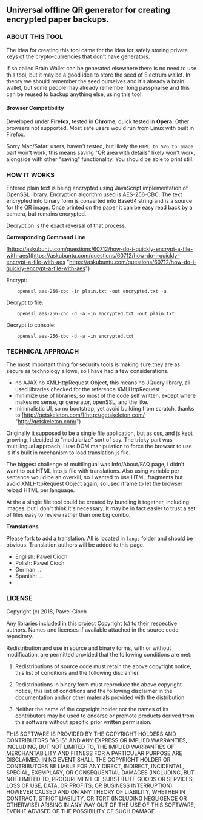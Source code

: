 ## Universal offline QR generator for creating encrypted paper backups.

### ABOUT THIS TOOL

The idea for creating this tool came for the idea for safely storing private keys of the crypto-currencies that don't have generators.

If so called Brain Wallet can be generated elsewhere there is no need to use this tool, but it may be a good idea to store the seed of Electrum wallet. In theory we should remember the seed ourselves and it's already a brain wallet, but some people may already remember long passpharse and this can be reused to backup anything else, using this tool.

#### Browser Compatibility

Developed under **Firefox**, tested in **Chrome**, quick tested in **Opera**. Other browsers not supported. Most safe users would run from Linux with built in Firefox. 

Sorry Mac/Safari users, haven't tested, but likely the `HTML to SVG to Image` part won't work, this means saving "QR area with details" likely won't work, alongside with other "saving" functionality. You should be able to print still. 

### HOW IT WORKS

Entered plain text is being encrypted using JavaScript implementation of OpenSSL library.
Encryption algorithm used is AES-256-CBC. The text encrypted into binary form is converted into Base64 string and is a source for the QR image. Once printed on the paper it can be easy read back by a camera, but remains encrypted.

Decryption is the exact reversal of that process.   

**Corresponding Command Line**


[https://askubuntu.com/questions/60712/how-do-i-quickly-encrypt-a-file-with-aes](https://askubuntu.com/questions/60712/how-do-i-quickly-encrypt-a-file-with-aes "https://askubuntu.com/questions/60712/how-do-i-quickly-encrypt-a-file-with-aes")

Encrypt:

		openssl aes-256-cbc -in plain.txt -out encrypted.txt -a


Decrypt to file:
	
		openssl aes-256-cbc -d -a -in encrypted.txt -out plain.txt

Decrypt to console:
	
		openssl aes-256-cbc -d -a -in encrypted.txt

### TECHNICAL APPROACH

The most important thing for security tools is making sure they are as secure as technology allows, so I have had a few considerations.

- no AJAX no XMLHttpRequest Object, this means no JQuery library, all used libraries checked for the reference XMLHttpRequest
- minimize use of libraries, so most of the code self written, except where makes no sense, qr generator, openSSL, and the like.
- minimalistic UI, so no bootstrap, yet avoid building from scratch, thanks to [http://getskeleton.com/](http://getskeleton.com/ "http://getskeleton.com/")

Originally it supposed to be a single file application, but as css, and js kept growing, I decided to "modularize" sort of say. The tricky part was multilingual approach, I use DOM manipulation to force the browser to use is it's built in mechanism to load translation js file.

The biggest challenge of multilingual was Info/About/FAQ page, I didn't want to put HTML into js file with translations. Also using variable per sentence would be an overkill, so I wanted to use HTML fragments but avoid XMLHttpRequest Object again, so used iframe to let the browser reload HTML per language.

At the a single file tool could be created by bundling it together, including images, but I don't think it's necessary. It may be in fact easier to trust a set of files easy to review rather than one big combo.    

**Translations**

Please fork to add a translation. All is located in `langs` folder and should be obvious. Translation authors will be added to this page.

- English: Pawel Cioch
- Polish: Pawel Cioch
- German: ...
- Spanish: ...
- ...



### LICENSE

Copyright (c) 2018, Pawel Cioch

Any libraries included in this project Copyright (c) to their respective authors. Names and licenses if available attached in the source code repository. 


Redistribution and use in source and binary forms, with or without modification, are
permitted provided that the following conditions are met:

1. Redistributions of source code must retain the above copyright notice, this list of
   conditions and the following disclaimer.

2. Redistributions in binary form must reproduce the above copyright notice, this list
   of conditions and the following disclaimer in the documentation and/or other
   materials provided with the distribution.

3. Neither the name of the copyright holder nor the names of its contributors may be
   used to endorse or promote products derived from this software without specific
   prior written permission.

THIS SOFTWARE IS PROVIDED BY THE COPYRIGHT HOLDERS AND CONTRIBUTORS "AS IS" AND ANY
EXPRESS OR IMPLIED WARRANTIES, INCLUDING, BUT NOT LIMITED TO, THE IMPLIED WARRANTIES OF
MERCHANTABILITY AND FITNESS FOR A PARTICULAR PURPOSE ARE DISCLAIMED. IN NO EVENT SHALL
THE COPYRIGHT HOLDER OR CONTRIBUTORS BE LIABLE FOR ANY DIRECT, INDIRECT, INCIDENTAL,
SPECIAL, EXEMPLARY, OR CONSEQUENTIAL DAMAGES (INCLUDING, BUT NOT LIMITED TO,
PROCUREMENT OF SUBSTITUTE GOODS OR SERVICES; LOSS OF USE, DATA, OR PROFITS; OR BUSINESS
INTERRUPTION) HOWEVER CAUSED AND ON ANY THEORY OF LIABILITY, WHETHER IN CONTRACT,
STRICT LIABILITY, OR TORT (INCLUDING NEGLIGENCE OR OTHERWISE) ARISING IN ANY WAY OUT OF
THE USE OF THIS SOFTWARE, EVEN IF ADVISED OF THE POSSIBILITY OF SUCH DAMAGE.